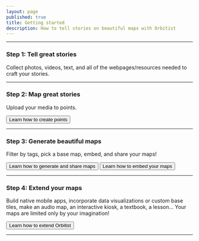 ```yaml
---
layout: page
published: true
title: Getting started
description: How to tell stories on beautiful maps with Orbitist
---
```

<hr>
<div class="row">
	<div class="col-md-2" style="text-align: center;">
		<i style="font-size:100px;" class="fa fa-camera-retro"></i>
	</div><!-- col-md-2 -->
	<div class="col-md-10">
		<h3>Step 1: Tell great stories</h3>
		<p class="lead">Collect photos, videos, text, and all of the webpages/resources needed to craft your stories.</p>
	</div><!-- col-md-10 -->
</div><!-- row -->
<hr>
<div class="row">
	<div class="col-md-2" style="text-align: center;">
		<i style="font-size:100px;" class="fa fa-map-marker"></i>
	</div><!-- col-md-2 -->
	<div class="col-md-10">
		<h3>Step 2: Map great stories</h3>
		<p class="lead">Upload your media to points.</p>
		<a href="{{ site.baseurl }}/create-points/"><button class="btn btn-default btn-orbitist">Learn how to create points</button></a>
	</div><!-- col-md-10 -->
</div><!-- row -->
<hr>
<div class="row">
	<div class="col-md-2" style="text-align: center;">
		<i style="font-size:100px;" class="fa fa-refresh"></i>
	</div><!-- col-md-2 -->
	<div class="col-md-10">
		<h3>Step 3: Generate beautiful maps</h3>
		<p class="lead">Filter by tags, pick a base map, embed, and share your maps!</p>
		<a href="{{ site.baseurl }}/generate-maps/"><button class="btn btn-default btn-orbitist">Learn how to generate and share maps</button></a>
		<a href="{{ site.baseurl }}/generate-maps/"><button class="btn btn-default btn-orbitist">Learn how to embed your maps</button></a>
	</div><!-- col-md-10 -->
</div><!-- row -->
<hr>
<div class="row">
	<div class="col-md-2" style="text-align: center;">
		<i style="font-size:100px;" class="fa fa-rocket"></i>
	</div><!-- col-md-2 -->
	<div class="col-md-10">
		<h3>Step 4: Extend your maps</h3>
		<p class="lead">Build native mobile apps, incorporate data visualizations or custom base tiles, make an audio map, an interactive kiosk, a textbook, a lesson... Your maps are limited only by your imagination!</p>
		<a href="{{ site.baseurl }}/web-mapp/"><button class="btn btn-default btn-orbitist">Learn how to extend Orbitist</button></a>
	</div><!-- col-md-10 -->
</div><!-- row -->
<hr>